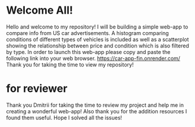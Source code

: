 # Welcome All!
Hello and welcome to my repository! I will be building a simple web-app to compare info from US car advertisements. A histogram comparing conditions of different types of vehicles is included as well as a scatterplot showing the relationship between price and condition which is also filtered by type. 
In order to launch this web-app please copy and paste the following link into your web browser.
https://car-app-fin.onrender.com/
Thank you for taking the time to view my repository!


# for reviewer
Thank you Dmitrii for taking the time to review my project and help me in creating a wonderful web-app! Also thank you for the addition resources I found them useful. Hope I solved all the issues!
